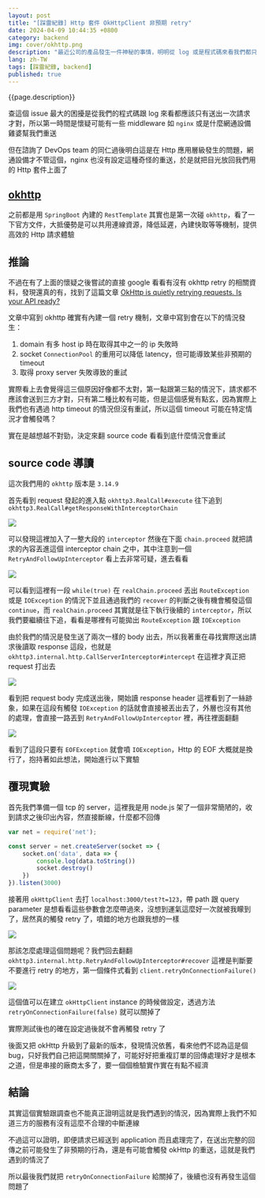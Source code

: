```yaml
---
layout: post
title: "[踩雷紀錄] Http 套件 OkHttpClient 非預期 retry"
date: 2024-04-09 10:44:35 +0800
category: backend
img: cover/okhttp.png
description: "最近公司的產品發生一件神秘的事情，明明從 log 或是程式碼來看我們都只有發出一次的 http 請求，但合作的廠商卻說我們重複送了一次一模一樣的請求，導致有幾百筆訂單被重複送出，又因為錯誤處理沒有處理到重複單號的問題，結果訂單處理跟三方有出入導致損失慘重"
lang: zh-TW
tags: [踩雷紀錄, backend]
published: true
---
```


{{page.description}}

查這個 issue 最大的困擾是從我們的程式碼跟 log 來看都應該只有送出一次請求才對，所以第一時間是懷疑可能有一些 middleware 如 `nginx` 或是什麼網通設備雞婆幫我們重送

但在諮詢了 DevOps team 的同仁過後明白這是在 Http 應用層級發生的問題，網通設備才不管這個，nginx 也沒有設定這種奇怪的重送，於是就把目光放回我們用的 Http 套件上面了

## [okhttp](https://github.com/square/okhttp) 

之前都是用 `SpringBoot` 內建的 `RestTemplate` 其實也是第一次碰 `okhttp`，看了一下官方文件，大抵優勢是可以共用連線資源，降低延遲，內建快取等等機制，提供高效的 Http 請求體驗

## 推論

不過在有了上面的懷疑之後嘗試的直接 google 看看有沒有 okhttp retry 的相關資料，發現還真的有，找到了這篇文章 [OkHttp is quietly retrying requests. Is your API ready?](https://medium.com/inloopx/okhttp-is-quietly-retrying-requests-is-your-api-ready-19489ef35ace) 

文章中寫到 okhttp 確實有內建一個 retry 機制，文章中寫到會在以下的情況發生：
1. domain 有多 host ip 時在取得其中之一的 ip 失敗時
2. socket `ConnectionPool` 的重用可以降低 latency，但可能導致某些非預期的 timeout
3. 取得 proxy server 失敗導致的重試

實際看上去會覺得這三個原因好像都不太對，第一點跟第三點的情況下，請求都不應該會送到三方才對，只有第二種比較有可能，但是這個感覺有點玄，因為實際上我們也有遇過 http timeout 的情況但沒有重試，所以這個 timeout 可能在特定情況才會觸發嗎？

實在是越想越不對勁，決定來翻 source code 看看到底什麼情況會重試

## source code 導讀

這次我們用的 `okhttp` 版本是 `3.14.9`

首先看到 request 發起的進入點 `okhttp3.RealCall#execute` 往下追到 `okhttp3.RealCall#getResponseWithInterceptorChain` 

![]({{site.baseurl}}/assets/img/okhttp-source-code-1.png)

可以發現這裡加入了一整大段的 `interceptor` 然後在下面 `chain.proceed` 就把請求的內容丟進這個 interceptor chain 之中，其中注意到一個 `RetryAndFollowUpInterceptor` 看上去非常可疑，進去看看

![]({{site.baseurl}}/assets/img/okhttp-source-code-2.png)

可以看到這裡有一段 `while(true)` 在 `realChain.proceed` 丟出 `RouteException` 或是 `IOException` 的情況下並且通過我們的 `recover` 的判斷之後有機會觸發這個 `continue`，而 `realChain.proceed` 其實就是往下執行後續的 `interceptor`，所以我們要繼續往下追，看看是哪裡有可能拋出 `RouteException` 跟 `IOException`

由於我們的情況是發生送了兩次一樣的 body 出去，所以我著重在尋找實際送出請求後讀取 response 這段，也就是 `okhttp3.internal.http.CallServerInterceptor#intercept` 在這裡才真正把 request 打出去

![]({{site.baseurl}}/assets/img/okhttp-source-code-3.png)

看到把 request body 完成送出後，開始讀 response header 這裡看到了一絲跡象，如果在這段有觸發 `IOException` 的話就會直接被丟出去了，外層也沒有其他的處理，會直接一路丟到 `RetryAndFollowUpInterceptor` 裡，再往裡面翻翻

![]({{site.baseurl}}/assets/img/okhttp-source-code-4.png)

看到了這段只要有 `EOFException` 就會噴 `IOException`，Http 的 EOF 大概就是換行了，抱持著如此想法，開始進行以下實驗

## 覆現實驗

首先我們準備一個 tcp 的 server，這裡我是用 node.js 架了一個非常簡陋的，收到請求之後印出內容，然直接斷線，什麼都不回傳

```javascript
var net = require('net');

const server = net.createServer(socket => {
    socket.on('data', data => {
        console.log(data.toString())
        socket.destroy()
    })
}).listen(3000)
```

接著用 `okHttpClient` 去打 `localhost:3000/test?t=123`，帶 path 跟 query parameter 是想看看這些參數會怎麼帶過來，沒想到運氣這麼好一次就被我矇到了，居然真的觸發 retry 了，噴錯的地方也跟我想的一樣

![]({{site.baseurl}}/assets/img/okhttp-source-code-5.png)

那該怎麼處理這個問題呢？我們回去翻翻 `okhttp3.internal.http.RetryAndFollowUpInterceptor#recover` 這裡是判斷要不要進行 retry 的地方，第一個條件式看到 `client.retryOnConnectionFailure()`

![]({{site.baseurl}}/assets/img/okhttp-source-code-6.png)

這個值可以在建立 `okHttpClient` instance 的時候做設定，透過方法 `retryOnConnectionFailure(false)` 就可以關掉了

實際測試後也的確在設定過後就不會再觸發 retry 了

後面又把 okHttp 升級到了最新的版本，發現情況依舊，看來他們不認為這是個 bug，只好我們自己把這開關關掉了，可能好好把重複訂單的回傳處理好才是根本之道，但是串接的廠商太多了，要一個個檢驗實作實在有點不經濟

## 結論

其實這個實驗跟調查也不能真正證明這就是我們遇到的情況，因為實際上我們不知道三方的服務有沒有這麼不合理的中斷連線

不過這可以證明，即便請求已經送到 application 而且處理完了，在送出完整的回傳之前可能發生了非預期的行為，還是有可能會觸發 okHttp 的重送，這就是我們遇到的情況了

所以最後我們就把 `retryOnConnectionFailure` 給關掉了，後續也沒有再發生這個問題了
